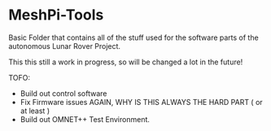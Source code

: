 # MeshPi-Tools

Basic Folder that contains all of the stuff used for the software parts of the autonomous Lunar Rover Project.

This this still a work in progress, so will be changed a lot in the future!


TOFO: 
* Build out control software
* Fix Firmware issues AGAIN, WHY IS THIS ALWAYS THE HARD PART ( or at least )
* Build out OMNET++ Test Environment.
